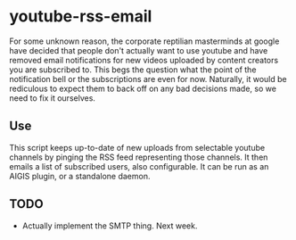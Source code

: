 # youtube-rss-email
For some unknown reason, the corporate reptilian masterminds at google have decided that people don't actually want to use youtube and have removed email notifications for new videos uploaded by content creators you are subscribed to. This begs the question what the point of the notification bell or the subscriptions are even for now. Naturally, it would be rediculous to expect them to back off on any bad decisions made, so we need to fix it ourselves.

## Use
This script keeps up-to-date of new uploads from selectable youtube channels by pinging the RSS feed representing those channels. It then emails a list of subscribed users, also configurable. It can be run as an AIGIS plugin, or a standalone daemon.

## TODO
- Actually implement the SMTP thing. Next week.